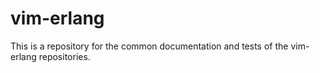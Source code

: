 # vim-erlang

This is a repository for the common documentation and tests of the vim-erlang
repositories.

